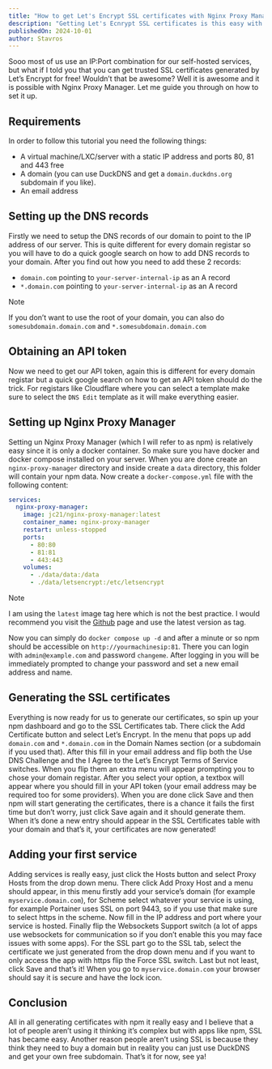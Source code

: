 ```yaml
---
title: "How to get Let's Encrypt SSL certificates with Nginx Proxy Manager"
description: "Getting Let's Ecnrypt SSL certificates is this easy with this tool!"
publishedOn: 2024-10-01
author: Stavros
---
```


Sooo most of us use an IP:Port combination for our self-hosted services, but what if I told you that you can get trusted SSL certificates generated by Let’s Encrypt for free! Wouldn’t that be awesome? Well it is awesome and it is possible with Nginx Proxy Manager. Let me guide you through on how to set it up.

## Requirements

In order to follow this tutorial you need the following things:

- A virtual machine/LXC/server with a static IP address and ports 80, 81 and 443 free
- A domain (you can use DuckDNS and get a `domain.duckdns.org` subdomain if you like).
- An email address

## Setting up the DNS records

Firstly we need to setup the DNS records of our domain to point to the IP address of our server. This is quite different for every domain registar so you will have to do a quick google search on how to add DNS records to your domain. After you find out how you need to add these 2 records:

- `domain.com` pointing to `your-server-internal-ip` as an A record
- `*.domain.com` pointing to `your-server-internal-ip` as an A record

> [!NOTE]
> If you don’t want to use the root of your domain, you can also do `somesubdomain.domain.com` and `*.somesubdomain.domain.com`

## Obtaining an API token

Now we need to get our API token, again this is different for every domain registar but a quick google search on how to get an API token should do the trick. For registars like Cloudflare where you can select a template make sure to select the `DNS Edit` template as it will make everything easier.

## Setting up Nginx Proxy Manager

Setting un Nginx Proxy Manager (which I will refer to as npm) is relatively easy since it is only a docker container. So make sure you have docker and docker compose installed on your server. When you are done create an `nginx-proxy-manager` directory and inside create a `data` directory, this folder will contain your npm data. Now create a `docker-compose.yml` file with the following content:

```yaml
services:
  nginx-proxy-manager:
    image: jc21/nginx-proxy-manager:latest
    container_name: nginx-proxy-manager
    restart: unless-stopped
    ports:
      - 80:80
      - 81:81
      - 443:443
    volumes:
      - ./data/data:/data
      - ./data/letsencrypt:/etc/letsencrypt
```

> [!NOTE]
> I am using the `latest` image tag here which is not the best practice. I would recommend you visit the [Github](https://github.com/NginxProxyManager/nginx-proxy-manager) page and use the latest version as tag.

Now you can simply do `docker compose up -d` and after a minute or so npm should be accessible on `http://yourmachinesip:81`. There you can login with `admin@example.com` and password `changeme`. After logging in you will be immediately prompted to change your password and set a new email address and name.

## Generating the SSL certificates

Everything is now ready for us to generate our certificates, so spin up your npm dashboard and go to the SSL Certificates tab. There click the Add Certificate button and select Let’s Encrypt. In the menu that pops up add `domain.com` and `*.domain.com` in the Domain Names section (or a subdomain if you used that). After this fill in your email address and flip both the Use DNS Challenge and the I Agree to the Let’s Encrypt Terms of Service switches. When you flip them an extra menu will appear prompting you to chose your domain registar. After you select your option, a textbox will appear where you should fill in your API token (your email address may be required too for some providers). When you are done click Save and then npm will start generating the certificates, there is a chance it fails the first time but don’t worry, just click Save again and it should generate them. When it’s done a new entry should appear in the SSL Certificates table with your domain and that’s it, your certificates are now generated!

## Adding your first service

Adding services is really easy, just click the Hosts button and select Proxy Hosts from the drop down menu. There click Add Proxy Host and a menu should appear, in this menu firstly add your service’s domain (for example `myservice.domain.com`), for Scheme select whatever your service is using, for example Portainer uses SSL on port 9443, so if you use that make sure to select https in the scheme. Now fill in the IP address and port where your service is hosted. Finally flip the Websockets Support switch (a lot of apps use websockets for communication so if you don’t enable this you may face issues with some apps). For the SSL part go to the SSL tab, select the certificate we just generated from the drop down menu and if you want to only access the app with https flip the Force SSL switch. Last but not least, click Save and that’s it! When you go to `myservice.domain.com` your browser should say it is secure and have the lock icon.

## Conclusion

All in all generating certificates with npm it really easy and I believe that a lot of people aren’t using it thinking it’s complex but with apps like npm, SSL has became easy. Another reason people aren’t using SSL is because they think they need to buy a domain but in reality you can just use DuckDNS and get your own free subdomain. That’s it for now, see ya!
